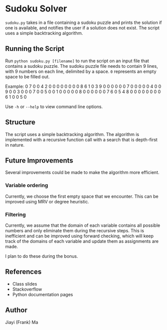 # Sudoku Solver

`sudoku.py` takes in a file containing a sudoku puzzle and prints the
solution if one is available, and notifies the user if a solution does not
exist. The script uses a simple backtracking algorithm.

## Running the Script

Run `python sudoku.py [filename]` to run the script on an input file that
contains a sudoku puzzle. The sudoku puzzle file needs to contain 9 lines,
with 9 numbers on each line, delimited by a space. `0` represents an empty
space to be filled out. 

Example:
0 7 0 0 4 2 0 0 0
0 0 0 0 0 8 6 1 0
3 9 0 0 0 0 0 0 7
0 0 0 0 0 4 0 0 9
0 0 3 0 0 0 7 0 0
5 0 0 1 0 0 0 0 0
8 0 0 0 0 0 0 7 6
0 5 4 8 0 0 0 0 0
0 0 0 6 1 0 0 5 0

Use `-h` or `--help` to view command line options.

## Structure

The script uses a simple backtracking algorithm. The algorithm is
implemented with a recursive function call with a search that is
depth-first in nature. 

## Future Improvements

Several improvements could be made to make the algorithm more efficient.

### Variable ordering

Currently, we choose the first empty space that we encounter. This can be improved
using MRV or degree heuristic.

### Filtering

Currently, we assume that the domain of each variable contains all possible
numbers and only eliminate them during the recursive steps. This is
inefficient and can be improved using forward checking, which will keep
track of the domains of each variable and update them as assignments are
made.

I plan to do these during the bonus.

## References

- Class slides
- Stackoverflow
- Python documentation pages

## Author

Jiayi (Frank) Ma
